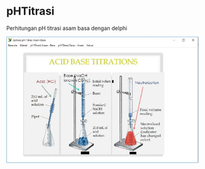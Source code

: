 # pHTitrasi
Perhitungan pH titrasi asam basa dengan delphi

![ss](https://raw.githubusercontent.com/SuryaAWS/pHTitrasi/master/ss.JPG)
